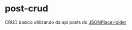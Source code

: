 # post-crud
CRUD basico utilizando da api posts do [JSONPlaceHolder](https://jsonplaceholder.typicode.com/)
